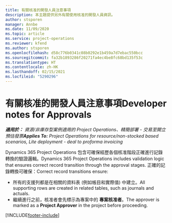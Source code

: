 ```yaml
---
title: 有關核准的開發人員注意事項
description: 本主題提供另外有關使用核准的開發人員資訊。
author: stsporen
manager: Annbe
ms.date: 11/09/2020
ms.topic: article
ms.service: project-operations
ms.reviewer: kfend
ms.author: stsporen
ms.openlocfilehash: d58c776b0341c08b0292e1b459a7d7ebac550bcc
ms.sourcegitcommit: fa32b1893286f20271fa4ec4be8fc68bd135f53c
ms.translationtype: HT
ms.contentlocale: zh-HK
ms.lasthandoff: 02/15/2021
ms.locfileid: "5290296"
---
```

# <a name="developer-notes-for-approvals"></a><span data-ttu-id="a8678-103">有關核准的開發人員注意事項</span><span class="sxs-lookup"><span data-stu-id="a8678-103">Developer notes for Approvals</span></span>

<span data-ttu-id="a8678-104">_**適用於：** 資源/非庫存型案例適用的 Project Operations、精簡部署 - 交易至開立預估發票_</span><span class="sxs-lookup"><span data-stu-id="a8678-104">_**Applies To:** Project Operations for resource/non-stocked based scenarios, Lite deployment - deal to proforma invoicing_</span></span>

<span data-ttu-id="a8678-105">Dynamics 365 Project Operations 包含可確保經歷各個核准階段正確進行記錄轉換的驗證邏輯。</span><span class="sxs-lookup"><span data-stu-id="a8678-105">Dynamics 365 Project Operations includes validation logic that ensures correct record transition through the approval stages.</span></span> <span data-ttu-id="a8678-106">正確的記錄轉換可確保：</span><span class="sxs-lookup"><span data-stu-id="a8678-106">Correct record transitions ensure:</span></span> 

  - <span data-ttu-id="a8678-107">所有的支援列都是在相關的資料表 (例如帳目和實際值) 中建立。</span><span class="sxs-lookup"><span data-stu-id="a8678-107">All supporting rows are created in related tables, such as journals and actuals.</span></span>
  - <span data-ttu-id="a8678-108">繼續進行之前，核准者會先標示為專案中的 **專案核准者**。</span><span class="sxs-lookup"><span data-stu-id="a8678-108">The approver is marked as a **Project Approver** in the project before proceeding.</span></span>


[!INCLUDE[footer-include](../includes/footer-banner.md)]